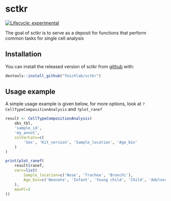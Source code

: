
<!-- README.md is generated from README.Rmd. Please edit that file -->
sctkr
=====

<!-- badges: start -->
[![Lifecycle: experimental](https://img.shields.io/badge/lifecycle-experimental-orange.svg)](https://www.tidyverse.org/lifecycle/#experimental) <!-- [![CRAN status](https://www.r-pkg.org/badges/version/sctkr)](https://CRAN.R-project.org/package=sctkr) --> <!-- badges: end -->

The goal of sctkr is to serve as a deposit for functions that perform common tasks for single cell analysis

Installation
------------

You can install the released version of sctkr from [github](https://github.com/Teichlab/sctkr) with:

``` r
devtools::install_github("Teichlab/sctkr")
```

Usage example
------------

A simple usage example is given below, for more options, look at `?CellTypeCompositionAnalysis` and `?plot_ranef`

``` r
result <- CellTypeCompositionAnalysis(
    obs_tbl,
    'sample_id',
    'my_annot',
    colVarCats=c(
        'Sex', 'Kit_version', 'Sample_location', 'Age_bin'
    )
)

print(plot_ranef(
    result$ranef,
    vars=list(
        Sample_location=c('Nose', 'Trachea', 'Bronchi'),
        Age_bin=c('Neonate', 'Infant', 'Young child', 'Child', 'Adolescent', 'Adult', 'Eldly')
    ),
    maxFC=3
))
```
